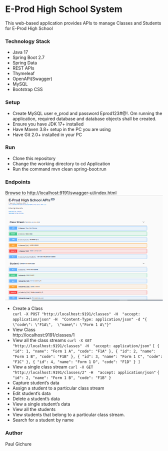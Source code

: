 # E-Prod High School System
This web-based application provides APIs to manage Classes and Students for E-Prod High School

### Technology Stack
-  Java 17
-  Spring Boot 2.7
-  Spring Data
-  REST APIs
-  Thymeleaf
-  OpenAPi(Swagger)
-  MySQL
-  Bootstrap CSS

### Setup
-  Create MySQL user e_prod and password Eprod123#@!. Om running the application, required database and database objects shall be created.
-  Ensure you have JDK 17+ installed
-  Have Maven 3.8+ setup in the PC you are using
-  Have Git 2.0+ installed in your PC

### Run
-  Clone this repository
-  Change the working directory to cd Application
-  Run the command mvn clean spring-boot:run

### Endpoints
Browse to http://localhost:9191/swagger-ui/index.html  
![APIs Home](images/apis-home.png)

-  Create a Class  
 `` curl -X POST "http://localhost:9191/classes" -H  "accept: application/json" -H  "Content-Type: application/json" -d "{  \"code\": \"F1A\",  \"name\": \"Form 1 A\"}" ``  
-  View Class  
http://localhost:9191/classes/1 
-  View all the class streams
`` curl -X GET "http://localhost:9191/classes" -H  "accept: application/json" ``
``
[
  {
    "id": 1,
    "name": "Form 1 A",
    "code": "F1A"
  },
  {
    "id": 2,
    "name": "Form 1 B",
    "code": "F1B"
  },
  {
    "id": 3,
    "name": "Form 1 C",
    "code": "F1C"
  },
  {
    "id": 4,
    "name": "Form 1 D",
    "code": "F1D"
  }
]
``
-  View a single class stream
`` curl -X GET "http://localhost:9191/classes/2" -H  "accept: application/json" ``
``
{
  "id": 2,
  "name": "Form 1 B",
  "code": "F1B"
}
``
-  Capture student’s data
-  Assign a student to a particular class stream
-  Edit student’s data
-  Delete a student’s data
-  View a single student’s data
-  View all the students
-  View students that belong to a particular class stream.
-  Search for a student by name

### Author
Paul Gichure